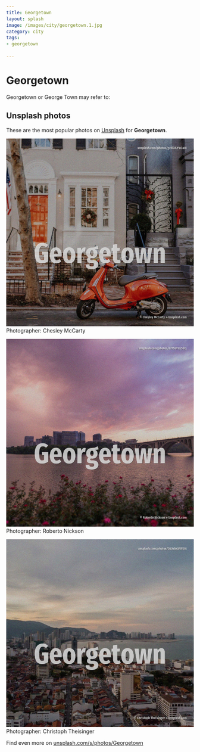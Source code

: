 ```yaml
---
title: Georgetown
layout: splash
image: /images/city/georgetown.1.jpg
category: city
tags:
- georgetown

---
```

# Georgetown

Georgetown or George Town may refer to:

 
## Unsplash photos
These are the most popular photos on [Unsplash](https://unsplash.com) for **Georgetown**.
 
![Georgetown](/images/city/georgetown.1.jpg)
Photographer:  Chesley McCarty
 
![Georgetown](/images/city/georgetown.2.jpg)
Photographer:  Roberto Nickson
 
![Georgetown](/images/city/georgetown.3.jpg)
Photographer:  Christoph Theisinger
 
Find even more on [unsplash.com/s/photos/Georgetown](https://unsplash.com/s/photos/Georgetown)
 
